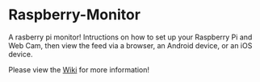 # Raspberry-Monitor
A rasberry pi monitor!  Intructions on how to set up your Raspberry Pi and Web Cam, then view the feed via a browser, an Android device, or an iOS device.


Please view the [Wiki](https://github.com/TravisAvey/Raspberry-Monitor/wiki) for more information!
